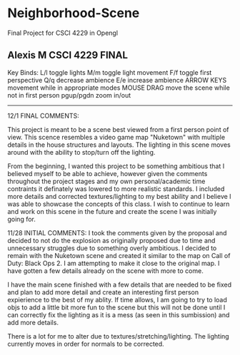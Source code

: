 # Neighborhood-Scene
Final Project for CSCI 4229 in Opengl


Alexis M
CSCI 4229 FINAL 
--------------------------------------------------------------------

Key Binds:
	L/l toggle lights
	M/m toggle light movement
	F/f toggle first perspective
	Q/q decrease ambience 
	E/e increase ambience 
	ARROW KEYS movement while in appropriate modes
	MOUSE DRAG move the scene while not in first person 
	pgup/pgdn zoom in/out


--------------------------------------------------------------------
12/1 FINAL COMMENTS: 

This project is meant to be a scene best viewed from a first person point of view. This scence resembles a 
video game map "Nuketown" with multiple details in the house structures and layouts. The lighting in this scene 
moves around with the ability to stop/turn off the lighting.  

From the beginning, I wanted this project to be something ambitious that I believed myself to be able to
achieve, however given the comments throughout the project stages and my own personal/academic time 
contraints it definately was lowered to more realistic standards. I included more details and corrected textures/lighting
to my best ability and I believe I was able to showcase the concepts of this class. I wish to continue to learn and 
work on this scene in the future and create the scene I was initially going for. 




11/28 INITIAL COMMENTS: 
I took the comments given by the proposal and decided to not do the explosion as originally proposed
due to time and unnecessary struggles due to something overly ambitious. I decided to remain with 
the Nuketown scene and created it similar to the map on Call of Duty: Black Ops 2. I am attempting to 
make it close to the original map. I have gotten a few details already on the scene with more to come. 

I have the main scene finished with a few details that are needed to be fixed and plan to add more detail 
and create an interesting first person expierience to the best of my ablity. If time allows, 
I am going to try to load objs to add a little bit more fun to the scene but this will not be 
done until I can correctly fix the lighting as it is a mess (as seen in this sumbission) and 
add more details.

There is a lot for me to alter due to textures/stretching/lighting. The lighting currently moves in order 
for normals to be corrected. 
